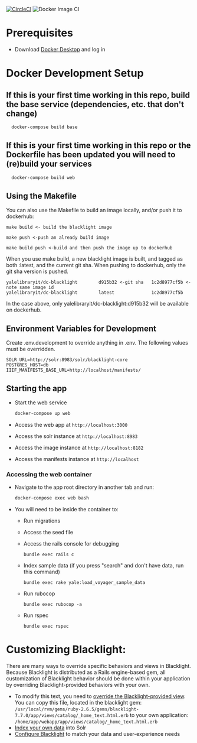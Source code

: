 [![CircleCI](https://circleci.com/gh/yalelibrary/yul-dc-blacklight/tree/master.svg?style=svg)](https://circleci.com/gh/yalelibrary/yul-dc-blacklight/tree/master) ![Docker Image CI](https://github.com/yalelibrary/yul-dc-management/workflows/Docker%20Image%20CI/badge.svg)

# Prerequisites

- Download [Docker Desktop](https://www.docker.com/products/docker-desktop) and log in

# Docker Development Setup

## If this is your first time working in this repo, build the base service (dependencies, etc. that don't change)

```bash
  docker-compose build base
```

## If this is your first time working in this repo or the Dockerfile has been updated you will need to (re)build your services

```bash
  docker-compose build web
```

## Using the Makefile

You can also use the Makefile to build an image locally, and/or push it to dockerhub:

```
make build <- build the blacklight image

make push <-push an already build image

make build push <-build and then push the image up to dockerhub
```

When you use make build, a new blacklight image is built, and tagged as both :latest, and the current git sha. When pushing to dockerhub, only the git sha version is pushed.

```
yalelibraryit/dc-blacklight        d915b32 <-git sha   1c2d8977cf5b <- note same image id
yalelibraryit/dc-blacklight        latest              1c2d8977cf5b
```

In the case above, only yalelibraryit/dc-blacklight:d915b32 will be available on dockerhub.

## Environment Variables for Development

Create .env.development to override anything in .env. The following values must be overridden.

```
SOLR_URL=http://solr:8983/solr/blacklight-core
POSTGRES_HOST=db
IIIF_MANIFESTS_BASE_URL=http://localhost/manifests/
```

## Starting the app

- Start the web service

  ```bash
  docker-compose up web
  ```

- Access the web app at `http://localhost:3000`
- Access the solr instance at `http://localhost:8983`
- Access the image instance at `http://localhost:8182`
- Access the manifests instance at `http://localhost`

### Accessing the web container

- Navigate to the app root directory in another tab and run:

  ```bash
  docker-compose exec web bash
  ```

- You will need to be inside the container to:

  - Run migrations
  - Access the seed file
  - Access the rails console for debugging

    ```
    bundle exec rails c
    ```

  - Index sample data (if you press "search" and don't have data, run this command)

    ```
    bundle exec rake yale:load_voyager_sample_data
    ```
  - Run rubocop
    ```
    bundle exec rubocop -a
    ```
  - Run rspec
    ```
    bundle exec rspec
    ```

# Customizing Blacklight:

There are many ways to override specific behaviors and views in Blacklight. Because Blacklight is distributed as a Rails engine-based gem, all customization of Blacklight behavior should be done within your application by overriding Blacklight-provided behaviors with your own.

- To modify this text, you need to [override the Blacklight-provided view](http://guides.rubyonrails.org/engines.html#improving-engine-functionality). You can copy this file, located in the blacklight gem: `/usr/local/rvm/gems/ruby-2.6.5/gems/blacklight-7.7.0/app/views/catalog/_home_text.html.erb` to your own application: `/home/app/webapp/app/views/catalog/_home_text.html.erb`
- [Index your own data](https://github.com/projectblacklight/blacklight/wiki/Indexing-your-data-into-solr) into Solr
- [Configure Blacklight](https://github.com/projectblacklight/blacklight/wiki#blacklight-configuration) to match your data and user-experience needs
